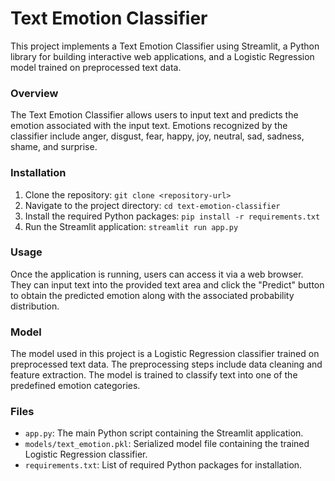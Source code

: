 # Text Emotion Classifier
This project implements a Text Emotion Classifier using Streamlit, a Python library for building interactive web applications, and a Logistic Regression model trained on preprocessed text data.

### Overview
The Text Emotion Classifier allows users to input text and predicts the emotion associated with the input text. Emotions recognized by the classifier include anger, disgust, fear, happy, joy, neutral, sad, sadness, shame, and surprise.

### Installation
1. Clone the repository:
  `git clone <repository-url>`
2. Navigate to the project directory:
  `cd text-emotion-classifier`
3. Install the required Python packages:
   `pip install -r requirements.txt`
4. Run the Streamlit application:
   `streamlit run app.py`

### Usage
Once the application is running, users can access it via a web browser. They can input text into the provided text area and click the "Predict" button to obtain the predicted emotion along with the associated probability distribution.

### Model
The model used in this project is a Logistic Regression classifier trained on preprocessed text data. The preprocessing steps include data cleaning and feature extraction. The model is trained to classify text into one of the predefined emotion categories.

### Files
* `app.py`: The main Python script containing the Streamlit application.
* `models/text_emotion.pkl`: Serialized model file containing the trained Logistic Regression classifier.
* `requirements.txt`: List of required Python packages for installation.

